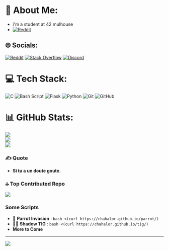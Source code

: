 # 💫 About Me:
 - i'm a student at 42 mulhouse
 - [![Reddit](https://img.shields.io/badge/42School-%23FF4500.svg?logo=42&logoColor=white)](https://42.fr)
 <!-- - [![42 School](https://img.shields.io/badge/hey?logo=42)](https://www.42mulhouse.fr/en/) -->

## 🌐 Socials:
[![Reddit](https://img.shields.io/badge/Reddit-%23FF4500.svg?logo=Reddit&logoColor=white)](https://reddit.com/user/Chahalor)
[![Stack Overflow](https://img.shields.io/badge/-Stackoverflow-FE7A16?logo=stack-overflow&logoColor=white)](https://stackoverflow.com/users/23332185) 
[![Discord](https://img.shields.io/badge/Discord-%237289DA.svg?logo=discord&logoColor=white)](https://discord.gg/bfwQd4k9td)

# 💻 Tech Stack:
![C](https://img.shields.io/badge/c-%2300599C.svg?style=for-the-badge&logo=c&logoColor=white) ![Bash Script](https://img.shields.io/badge/bash_script-%23121011.svg?style=for-the-badge&logo=gnu-bash&logoColor=white) ![Flask](https://img.shields.io/badge/flask-%23000.svg?style=for-the-badge&logo=flask&logoColor=white) ![Python](https://img.shields.io/badge/python-3670A0?style=for-the-badge&logo=python&logoColor=ffdd54) ![Git](https://img.shields.io/badge/git-%23F05033.svg?style=for-the-badge&logo=git&logoColor=white) ![GitHub](https://img.shields.io/badge/github-%23121011.svg?style=for-the-badge&logo=github&logoColor=white)

# 📊 GitHub Stats:
![](https://github-readme-stats.vercel.app/api?username=chahalor&theme=dark&hide_border=true&include_all_commits=true&count_private=true)<br/>
![](https://github-readme-streak-stats.herokuapp.com/?user=chahalor&theme=dark&hide_border=true)<br/>
![](https://github-readme-stats.vercel.app/api/top-langs/?username=chahalor&theme=dark&hide_border=true&include_all_commits=true&count_private=true&layout=compact)

### ✍️ Quote
 - **Si tu a un doute goute.**

### 🔝 Top Contributed Repo
![](https://github-contributor-stats.vercel.app/api?username=chahalor&limit=5&theme=dark&combine_all_yearly_contributions=true)

### Some Scripts
 - 🦜 **Parrot Invasion** : ```bash <(curl https://chahalor.github.io/parrot/)```
 - 🥷🏻 **Shadow TIG** : ```bash <(curl https://chahalor.github.io/tig/)```
 - **More to Come**

---
[![](https://visitcount.itsvg.in/api?id=chahalor&icon=0&color=0)](https://visitcount.itsvg.in)

<!-- Proudly created with GPRM ( https://gprm.itsvg.in ) -->